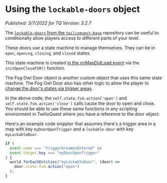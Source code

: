 # Using the `lockable-doors` object

_Published: 3/7/2022 for TQ Version: 3.2.7_

The [`lockable-doors` from the `twilioquest-base`](https://github.com/TwilioQuest/twilioquest-base/tree/main/objects/lockable-doors) repository can be useful to conditionally allow players access to different parts of your level.

These doors use a state machine to manage themselves. They can be in `open`, `opening`, `closing`, and `closed` states.

This state machine is created [in the onMapDidLoad event](https://github.com/TwilioQuest/twilioquest-base/blob/main/objects/lockable-doors/config.js#L42) via the `initOpenCloseFSM()` function.

The Fog Owl Door object is another custom object that uses this same state machine. The Fog Owl Door also has other logic to allow the player to [change the door's states via trigger areas](https://github.com/TwilioQuest/twilioquest-base/blob/main/objects/fog-owl-door/config.js#L11-L39).

In the above code, the `self.state.fsm.action('open')` and `self.state.fsm.action('close')` calls cause the door to open and close. You should be able to use these same functions in any scripting environment in TwilioQuest where you have a reference to the door object.

Here's an example code snippter that assumes there's a trigger area in a map with key `myDoorOpenTrigger` and a `lockable-door` with key `myLockableDoor`.

```js
if (
  event.name === "triggerAreaWasEntered" &&
  event.target.key === "myDoorOpenTrigger"
) {
  world.forEachEntities("myLockableDoor", (door) =>
    door.state.fsm.action("open")
  );
}
```
